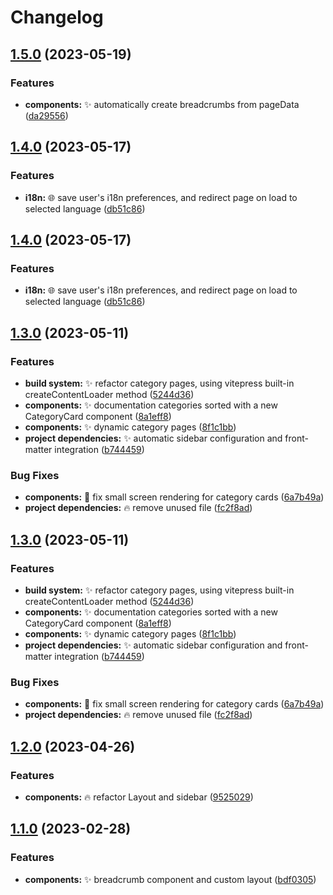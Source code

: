 # Changelog

## [1.5.0](https://github.com/isorna/dropcommander/compare/v1.4.0...v1.5.0) (2023-05-19)


### Features

* **components:** :sparkles: automatically create breadcrumbs from pageData ([da29556](https://github.com/isorna/dropcommander/commit/da295561e795c865d0b6ae76b90c8db49e5d7f46))

## [1.4.0](https://github.com/isorna/dropcommander/compare/v1.3.0...v1.4.0) (2023-05-17)


### Features

* **i18n:** :globe_with_meridians: save user's i18n preferences, and redirect page on load to selected language ([db51c86](https://github.com/isorna/dropcommander/commit/db51c86e6fb29d3bd71c99fa6e6c19c964544554))

## [1.4.0](https://github.com/isorna/dropcommander/compare/v1.3.0...v1.4.0) (2023-05-17)


### Features

* **i18n:** :globe_with_meridians: save user's i18n preferences, and redirect page on load to selected language ([db51c86](https://github.com/isorna/dropcommander/commit/db51c86e6fb29d3bd71c99fa6e6c19c964544554))

## [1.3.0](https://github.com/isorna/dropcommander/compare/v1.2.0...v1.3.0) (2023-05-11)


### Features

* **build system:** :sparkles: refactor category pages, using vitepress built-in createContentLoader method ([5244d36](https://github.com/isorna/dropcommander/commit/5244d363e8a20a6dc295ca5136a9857b0a80ec80))
* **components:** :sparkles: documentation categories sorted with a new CategoryCard component ([8a1eff8](https://github.com/isorna/dropcommander/commit/8a1eff87f723a908afacfbeea96af4f3484dadac))
* **components:** :sparkles: dynamic category pages ([8f1c1bb](https://github.com/isorna/dropcommander/commit/8f1c1bb5659db5e85e83dc8d40f025105f223365))
* **project dependencies:** :sparkles: automatic sidebar configuration and front-matter integration ([b744459](https://github.com/isorna/dropcommander/commit/b7444590aa5f4544264fb10b9f14a824944b9349))


### Bug Fixes

* **components:** :lipstick: fix small screen rendering for category cards ([6a7b49a](https://github.com/isorna/dropcommander/commit/6a7b49a6af476c55ea153c8b614df38ed10e2ca6))
* **project dependencies:** :fire: remove unused file ([fc2f8ad](https://github.com/isorna/dropcommander/commit/fc2f8adcaa56083189a53f0897330a2d25c693e7))

## [1.3.0](https://github.com/isorna/dropcommander/compare/v1.2.0...v1.3.0) (2023-05-11)


### Features

* **build system:** :sparkles: refactor category pages, using vitepress built-in createContentLoader method ([5244d36](https://github.com/isorna/dropcommander/commit/5244d363e8a20a6dc295ca5136a9857b0a80ec80))
* **components:** :sparkles: documentation categories sorted with a new CategoryCard component ([8a1eff8](https://github.com/isorna/dropcommander/commit/8a1eff87f723a908afacfbeea96af4f3484dadac))
* **components:** :sparkles: dynamic category pages ([8f1c1bb](https://github.com/isorna/dropcommander/commit/8f1c1bb5659db5e85e83dc8d40f025105f223365))
* **project dependencies:** :sparkles: automatic sidebar configuration and front-matter integration ([b744459](https://github.com/isorna/dropcommander/commit/b7444590aa5f4544264fb10b9f14a824944b9349))


### Bug Fixes

* **components:** :lipstick: fix small screen rendering for category cards ([6a7b49a](https://github.com/isorna/dropcommander/commit/6a7b49a6af476c55ea153c8b614df38ed10e2ca6))
* **project dependencies:** :fire: remove unused file ([fc2f8ad](https://github.com/isorna/dropcommander/commit/fc2f8adcaa56083189a53f0897330a2d25c693e7))

## [1.2.0](https://github.com/isorna/dropcommander/compare/v1.1.0...v1.2.0) (2023-04-26)


### Features

* **components:** :fire: refactor Layout and sidebar ([9525029](https://github.com/isorna/dropcommander/commit/95250291dbb930ffa577da3dc10307ce2e8bed2e))

## [1.1.0](https://github.com/isorna/dropcommander/compare/v1.0.0...v1.1.0) (2023-02-28)


### Features

* **components:** :sparkles: breadcrumb component and custom layout ([bdf0305](https://github.com/isorna/dropcommander/commit/bdf030570e47d770377415ccc20e30ae0a888e8f))
